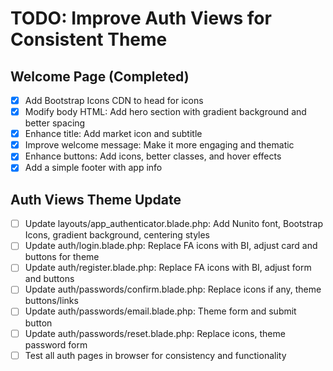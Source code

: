 # TODO: Improve Auth Views for Consistent Theme

## Welcome Page (Completed)

-   [x] Add Bootstrap Icons CDN to head for icons
-   [x] Modify body HTML: Add hero section with gradient background and better spacing
-   [x] Enhance title: Add market icon and subtitle
-   [x] Improve welcome message: Make it more engaging and thematic
-   [x] Enhance buttons: Add icons, better classes, and hover effects
-   [x] Add a simple footer with app info

## Auth Views Theme Update

-   [ ] Update layouts/app_authenticator.blade.php: Add Nunito font, Bootstrap Icons, gradient background, centering styles
-   [ ] Update auth/login.blade.php: Replace FA icons with BI, adjust card and buttons for theme
-   [ ] Update auth/register.blade.php: Replace FA icons with BI, adjust form and buttons
-   [ ] Update auth/passwords/confirm.blade.php: Replace icons if any, theme buttons/links
-   [ ] Update auth/passwords/email.blade.php: Theme form and submit button
-   [ ] Update auth/passwords/reset.blade.php: Replace icons, theme password form
-   [ ] Test all auth pages in browser for consistency and functionality
